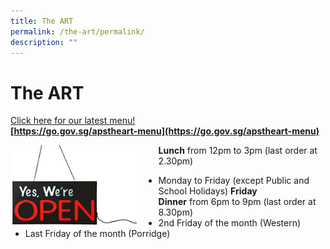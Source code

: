 ```yaml
---
title: The ART
permalink: /the-art/permalink/
description: ""
---
```

The ART
=======

[Click here for our latest menu!](https://go.gov.sg/apstheart-menu)<br>
**[https://go.gov.sg/apstheart-menu](https://go.gov.sg/apstheart-menu)**

<img src="/images/open.jpg" style="width:40%;margin-right:35px;" align = "left">

**Lunch** from 12pm to 3pm (last order at 2.30pm)<br>
*   Monday to Friday (except Public and School Holidays)
**Friday Dinner** from 6pm to 9pm (last order at 8.30pm)<br>
*   2nd Friday of the month (Western)
*   Last Friday of the month (Porridge)

